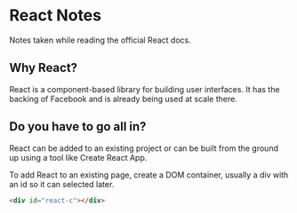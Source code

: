 # React Notes

Notes taken while reading the official React docs.

## Why React?

React is a component-based library for building user interfaces. It has the backing of Facebook and is already being used at scale there.

## Do you have to go all in?

React can be added to an existing project or can be built from the ground up using a tool like Create React App.

To add React to an existing page, create a DOM container, usually a div with an id so it can selected later.

```html
<div id="react-c"></div>
```
